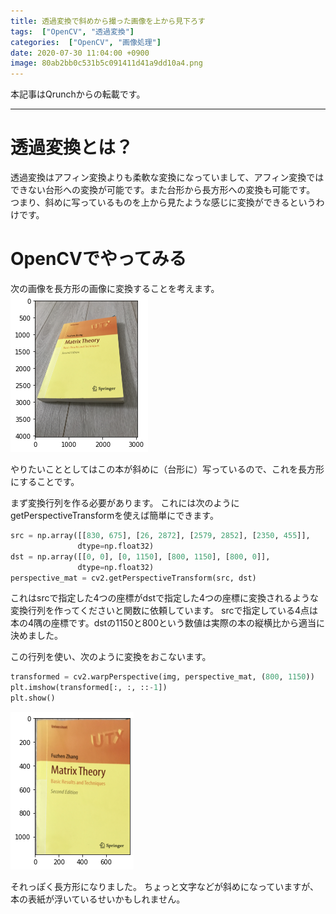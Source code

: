 ```yaml
---
title: 透過変換で斜めから撮った画像を上から見下ろす
tags:  ["OpenCV", "透過変換"]
categories:  ["OpenCV", "画像処理"]
date: 2020-07-30 11:04:00 +0900
image: 80ab2bb0c531b5c091411d41a9dd10a4.png
---
```

本記事はQrunchからの転載です。
___

# 透過変換とは？

透過変換はアフィン変換よりも柔軟な変換になっていまして、アフィン変換ではできない台形への変換が可能です。また台形から長方形への変換も可能です。
つまり、斜めに写っているものを上から見たような感じに変換ができるというわけです。

# OpenCVでやってみる

次の画像を長方形の画像に変換することを考えます。  
![](130fb34c69db1a0a5b1505e2679dc456.png)

やりたいこととしてはこの本が斜めに（台形に）写っているので、これを長方形にすることです。

まず変換行列を作る必要があります。
これには次のようにgetPerspectiveTransformを使えば簡単にできます。

```Python
src = np.array([[830, 675], [26, 2872], [2579, 2852], [2350, 455]], 
               dtype=np.float32) 
dst = np.array([[0, 0], [0, 1150], [800, 1150], [800, 0]],
               dtype=np.float32)
perspective_mat = cv2.getPerspectiveTransform(src, dst)
```

これはsrcで指定した4つの座標がdstで指定した4つの座標に変換されるような変換行列を作ってくださいと関数に依頼しています。
srcで指定している4点は本の4隅の座標です。dstの1150と800という数値は実際の本の縦横比から適当に決めました。

この行列を使い、次のように変換をおこないます。

``` Python
transformed = cv2.warpPerspective(img, perspective_mat, (800, 1150))
plt.imshow(transformed[:, :, ::-1])
plt.show()
```

![](80ab2bb0c531b5c091411d41a9dd10a4.png)

それっぽく長方形になりました。
ちょっと文字などが斜めになっていますが、本の表紙が浮いているせいかもしれません。
